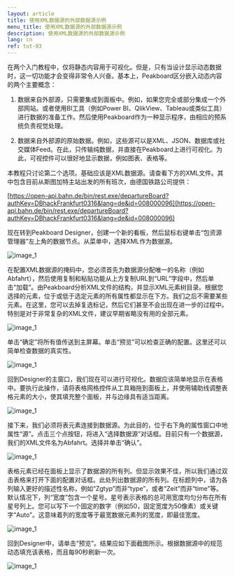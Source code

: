 ```yaml
---
layout: article
title: 使用XML数据源的外部数据源示例
menu_title: 使用XML数据源的外部数据源示例
description: 使用XML数据源的外部数据源示例
lang: cn
ref: tut-03
---
```

在两个入门教程中，仅将静态内容用于可视化。但是，只有当设计显示动态数据时，这一切功能才会变得非常令人兴奋。基本上，Peakboard区分嵌入动态内容的两个主要概念：

1. 数据来自外部源，只需要集成到面板中。例如，如果您完全或部分集成一个外部网站。或者使用BI工具（例如Power BI、QlikView、Tableau或类似工具）进行数据的准备工作。然后使用Peakboard作为一种显示程序，由相应的预系统负责视觉处理。

2. 数据来自外部源的原始数据。例如，这些源可以是XML、JSON、数据库或社交媒体Feed。在此，只传输纯数据，并直接在Peakboard上进行可视化。为此，可视控件可以很好地显示数据，例如图表、表格等。

本教程只讨论第二个选项。基础应该是XML数据源。请查看下方的XML文件。其中包含目前从斯图加特主站出发的所有班次，由德国铁路公司提供：

[https://open-api.bahn.de/bin/rest.exe/departureBoard?authKey=DBhackFrankfurt0316&lang=de&id=008000096](https://open-api.bahn.de/bin/rest.exe/departureBoard?authKey=DBhackFrankfurt0316&lang=de&id=008000096)

现在转到Peakboard Designer，创建一个新的看板，然后鼠标右键单击“包资源管理器”左上角的数据节点。从菜单中，选择XML作为数据源。

![image_1](/assets/images/Tutorial/XML/TutorialExterneDatenquelle01.png)

在配置XML数据源的掩码中，您必须首先为数据源分配唯一的名称（例如Abfahrt），然后使用复制和粘贴功能从上方复制URL到“URL”字段中，然后单击“加载”。由Peakboard分析XML文件的结构，并显示XML元素树目录。根据您选择的元素，位于或低于选定元素的所有属性都显示在下方。我们之后不需要某些元素。在这里，您可以去掉复选标记，然后它们甚至不会出现在进一步的过程中。特别是对于非常复杂的XML文件，建议早期省略没有用的全部元素。

![image_1](/assets/images/Tutorial/XML/TutorialExterneDatenquelle02.png)

单击“确定”将所有值传送到主屏幕。单击“预览”可以检查正确的配置。这里还可以简单检查数据的真实性。

![image_1](/assets/images/Tutorial/XML/TutorialExterneDatenquelle03.png)

回到Designer的主窗口，我们现在可以进行可视化。数据应该简单地显示在表格中。要执行此操作，请将表格网格控件从工具箱拖到面板上，并使用辅助线调整表格元素的大小，使其填充整个面板，并与边缘具有适当距离。

![image_1](/assets/images/Tutorial/XML/TutorialExterneDatenquelle04.png)

接下来，我们必须将表元素连接到数据源。为此目的，位于右下角的属性窗口中地属性“源”。点击三个点按钮，将进入“选择数据源”对话框。目前只有一个数据源，我们的XML文件名为Abfahrt。选择并单击“确认”。

![image_1](/assets/images/Tutorial/XML/TutorialExterneDatenquelle05.png)

表格元素已经在面板上显示了数据源的所有列。但显示效果不佳，所以我们通过双击表格来打开下面的配置对话框。此处列出数据源的所有列。在标题列中，请为各列输入更好的描述性名称，例如“Zgtyp”而非“type”，或者“Zeit”而非“time”等。默认情况下，列“宽度”包含一个星号。星号表示表格的总可用宽度均匀分布在所有星号列上。您可以写下一个固定的数字（例如50，固定宽度为50像素）或关键字“Auto”。这意味着列的宽度等于最宽数据元素列的宽度，即最佳宽度。

![image_1](/assets/images/Tutorial/XML/TutorialExterneDatenquelle06.png)

回到Designer中，请单击“预览”。结果应如下面截图所示。根据数据源中的规范动态填充该表格，而且每90秒刷新一次。

![image_1](/assets/images/Tutorial/XML/TutorialExterneDatenquelle07.png)
